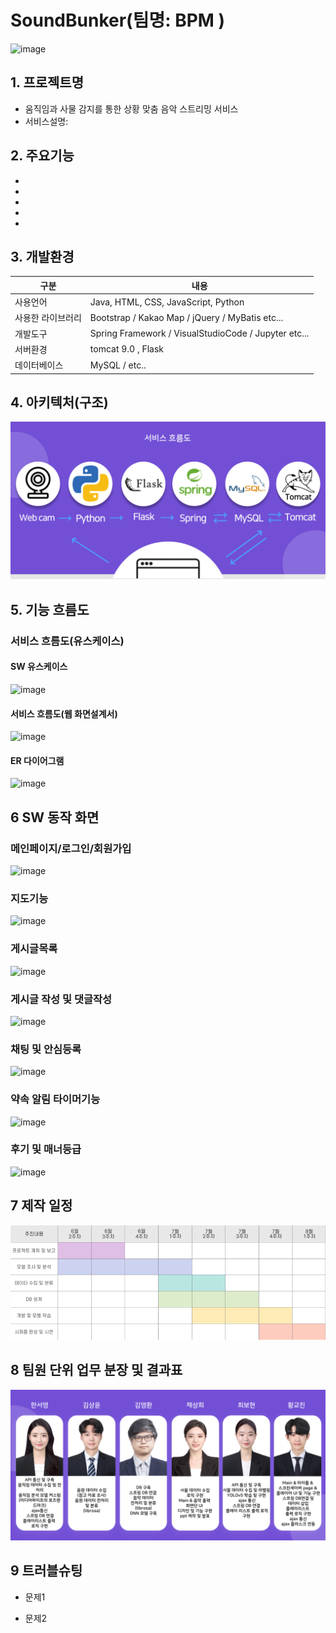 
# SoundBunker(팀명: BPM )
![image](싸벙.)

## 1. 프로젝트명
* 움직임과 사물 감지를 통한 상황 맞춤 음악 스트리밍 서비스
* 서비스설명: 

## 2. 주요기능
* 
* 
* 
* 
* 

## 3. 개발환경
|구분|내용|
|------|---|
|사용언어|Java, HTML, CSS, JavaScript, Python|
|사용한 라이브러리| Bootstrap / Kakao Map /  jQuery / MyBatis etc...|
|개발도구|Spring Framework /  VisualStudioCode  / Jupyter etc...|
|서버환경|tomcat 9.0 , Flask |
|데이터베이스| MySQL / etc..|

## 4. 아키텍처(구조)
![서비스 아키텍처](아키텍처.png)


## 5. 기능 흐름도
### 서비스 흐름도(유스케이스)
#### SW 유스케이스
![image](https://user-images.githubusercontent.com/104408835/170645435-25218319-3d37-4aaa-9404-60cc2d012a5f.png)
#### 서비스 흐름도(웹 화면설계서)
![image](https://user-images.githubusercontent.com/104408835/170645174-0056bb01-c27e-400a-8f8b-64f2eac20236.png)
#### ER 다이어그램
![image](https://user-images.githubusercontent.com/104408835/170645558-9d0269d8-8628-4c66-883b-67dda823ec17.png)

## 6 SW 동작 화면

### 메인페이지/로그인/회원가입
![image](https://user-images.githubusercontent.com/104408835/170654096-26729d9f-a49a-444e-93f5-967eee135251.png)

### 지도기능
![image](https://user-images.githubusercontent.com/104408835/170654122-5fc6f0b1-5f00-4834-9fcc-9701f3773b5a.png)

### 게시글목록
![image](https://user-images.githubusercontent.com/104408835/170654182-e6cbb12d-5647-406c-a6c4-7e417bc2bb3c.png)

### 게시글 작성 및 댓글작성
![image](https://user-images.githubusercontent.com/104408835/170654189-3cd42664-e765-4093-8748-5f482fcd0a2a.png)

### 채팅 및 안심등록
![image](https://user-images.githubusercontent.com/104408835/170653534-56dc650d-1373-4255-93ec-97f90f38b4ad.png)

### 약속 알림 타이머기능
![image](https://user-images.githubusercontent.com/104408835/170653540-5b5b58ae-b75d-47ea-b429-84b709131039.png)

### 후기 및 매너등급
![image](https://user-images.githubusercontent.com/104408835/170654193-e084bd17-6ad1-4932-a912-fd632b6ba879.png)

## 7 제작 일정
![image](일정.png)

## 8 팀원 단위 업무 분장 및 결과표
![image](팀원소개.png)

## 9 트러블슈팅

* 문제1<br>

 
* 문제2<br>


